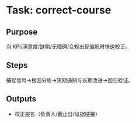 # Task: correct-course

## Purpose

当 KPI/满意度/缺陷/无障碍/合规出现偏航时快速校正。

## Steps

捕捉信号→根因分析→短期遏制与长期改进→回归验证。

## Outputs

- 校正报告（负责人/截止日/证据链接）
